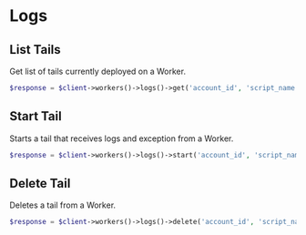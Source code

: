 # Logs

## List Tails

Get list of tails currently deployed on a Worker.

```php [php]
$response = $client->workers()->logs()->get('account_id', 'script_name');
```

## Start Tail

Starts a tail that receives logs and exception from a Worker.

```php [php]
$response = $client->workers()->logs()->start('account_id', 'script_name');
```

## Delete Tail

Deletes a tail from a Worker.

```php [php]
$response = $client->workers()->logs()->delete('account_id', 'script_name', 'log_id');
```